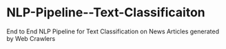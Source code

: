 # NLP-Pipeline--Text-Classificaiton
End to End NLP Pipeline for Text Classification on News Articles generated by Web Crawlers
